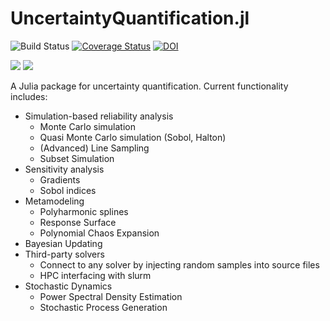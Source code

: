 UncertaintyQuantification.jl
============================

![Build Status](https://github.com/JuliaUQ/UncertaintyQuantification.jl/actions/workflows/ci.yml/badge.svg?branch=master)
[![Coverage Status](https://codecov.io/gh/JuliaUQ/UncertaintyQuantification.jl/branch/master/graph/badge.svg?token=LfslMAoWvA)](https://codecov.io/gh/JuliaUQ/UncertaintyQuantification.jl)
[![DOI](https://zenodo.org/badge/DOI/10.5281/zenodo.3993816.svg)](https://doi.org/10.5281/zenodo.3993816)

[![](https://img.shields.io/badge/docs-stable-blue.svg)](https://juliauq.github.io/UncertaintyQuantification.jl/stable)
[![](https://img.shields.io/badge/docs-dev-blue.svg)](https://juliauq.github.io/UncertaintyQuantification.jl/dev)

A Julia package for uncertainty quantification. Current functionality includes:

* Simulation-based reliability analysis
  * Monte Carlo simulation
  * Quasi Monte Carlo simulation (Sobol, Halton)
  * (Advanced) Line Sampling
  * Subset Simulation
* Sensitivity analysis
  * Gradients
  * Sobol indices
* Metamodeling
  * Polyharmonic splines
  * Response Surface
  * Polynomial Chaos Expansion
* Bayesian Updating
* Third-party solvers
  * Connect to any solver by injecting random samples into source files
  * HPC interfacing with slurm
* Stochastic Dynamics
  * Power Spectral Density Estimation
  * Stochastic Process Generation
